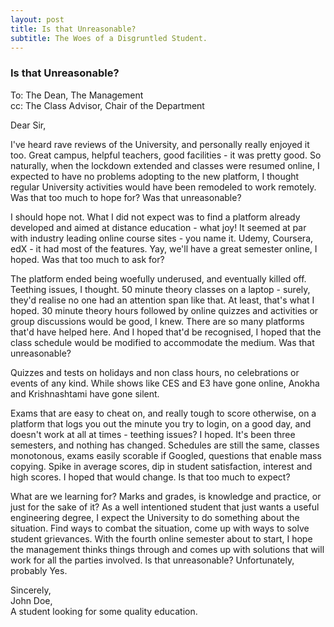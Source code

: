 ```yaml
---
layout: post
title: Is that Unreasonable?
subtitle: The Woes of a Disgruntled Student.
---
```


### Is that Unreasonable?
To: The Dean, The Management  
cc: The Class Advisor, Chair of the Department  

Dear Sir,

I've heard rave reviews of the University, and personally really enjoyed it too. Great campus, helpful teachers, good facilities - it was pretty good. So naturally, when the lockdown extended and classes were resumed online, I expected to have no problems adopting to the new platform, I thought regular University activities would have been remodeled to work remotely. Was that too much to hope for? Was that unreasonable?

I should hope not. What I did not expect was to find a platform already developed and aimed at distance education - what joy! It seemed at par with industry leading online course sites - you name it. Udemy, Coursera, edX - it had most of the features. Yay, we'll have a great semester online, I hoped. Was that too much to ask for?

The platform ended being woefully underused, and eventually killed off. Teething issues, I thought. 50 minute theory classes on a laptop - surely, they'd realise no one had an attention span like that. At least, that's what I hoped. 30 minute theory hours followed by online quizzes and activities or group discussions would be good, I knew. There are so many platforms that'd have helped here. And I hoped that'd be recognised, I hoped that the class schedule would be modified to accommodate the medium. Was that unreasonable?

Quizzes and tests on holidays and non class hours, no celebrations or events of any kind. While shows like CES and E3 have gone online, Anokha and Krishnashtami have gone silent.

Exams that are easy to cheat on, and really tough to score otherwise, on a platform that logs you out the minute you try to login, on a good day, and doesn't work at all at times - teething issues? I hoped. It's been three semesters, and nothing has changed. Schedules are still the same, classes monotonous, exams easily scorable if Googled, questions that enable mass copying. Spike in average scores, dip in student satisfaction, interest and high scores. I hoped that would change. Is that too much to expect?

What are we learning for? Marks and grades, is knowledge and practice, or just for the sake of it? As a well intentioned student that just wants a useful engineering degree, I expect the University to do something about the situation. Find ways to combat the situation, come up with ways to solve student grievances. With the fourth online semester about to start, I hope the management thinks things through and comes up with solutions that will work for all the parties involved. Is that unreasonable? Unfortunately, probably Yes.

Sincerely,  
John Doe,  
A student looking for some quality education.
